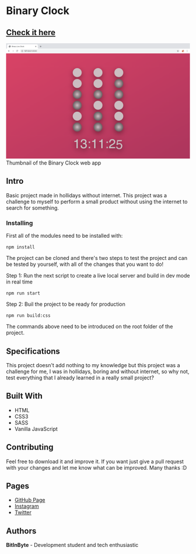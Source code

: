 # Binary Clock  
## [Check it here](https://bitinbyte.github.io/BinaryWatch/)
![Thumbnail](thumbnail.png)
Thumbnail of the Binary Clock web app 
## Intro
Basic project made in hollidays without internet. This project was a challenge to myself to perform a small product without using the internet to search for something.   
### Installing

First all of the modules need to be installed with:  
```
npm install
```
  
The project can be cloned and there's two steps to test the project and can be tested by yourself, with all of the changes that you want to do!  
  
Step 1: Run the next script to create a live local server and build in dev mode in real time  

```
npm run start  
```
  
Step 2: Buil the project to be ready for production

```
npm run build:css  
```
  
The commands above need to be introduced on the root folder of the project.    
  
## Specifications  
This project doesn't add nothing to my knowledge but this project was a challenge for me, I was in hollidays, boring and without internet, so why not, test everything that I already learned in a really small project?  
## Built With
- HTML
- CSS3
- SASS  
- Vanilla JavaScript
## Contributing
Feel free to download it and improve it. If you want just give a pull request with your changes and let me know what can be improved. Many thanks :D
## Pages
- [GitHub Page](https://github.com/BitInByte)
- [Instagram](https://www.instagram.com/bitinbyte/)
- [Twitter](https://twitter.com/BitInByte2)
## Authors
**BitInByte** - Development student and tech enthusiastic

